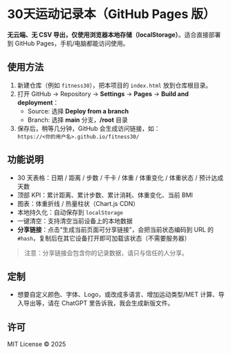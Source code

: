 # 30天运动记录本（GitHub Pages 版）

**无云端、无 CSV 导出，仅使用浏览器本地存储（localStorage）**。适合直接部署到 GitHub Pages，手机/电脑都能访问使用。

## 使用方法

1. 新建仓库（例如 `fitness30`），把本项目的 `index.html` 放到仓库根目录。
2. 打开 GitHub → Repository → **Settings** → **Pages** → **Build and deployment**：
   - Source: 选择 **Deploy from a branch**
   - Branch: 选择 **main** 分支，**/root** 目录
3. 保存后，稍等几分钟，GitHub 会生成访问链接，如：  
   `https://<你的用户名>.github.io/fitness30/`

## 功能说明

- 30 天表格：日期 / 距离 / 步数 / 千卡 / 体重 / 体重变化 / 体重状态 / 预计达成天数
- 顶部 KPI：累计距离、累计步数、累计消耗、体重变化、当前 BMI
- 图表：体重折线 / 热量柱状（Chart.js CDN）
- 本地持久化：自动保存到 `localStorage`
- 一键清空：支持清空当前设备上的本地数据
- **分享链接**：点击“生成当前页面可分享链接”，会把当前状态编码到 URL 的 `#hash`，复制后在其它设备打开即可加载该状态（不需要服务器）

> 注意：分享链接会包含你的记录数据，请只与信任的人分享。

## 定制

- 想要自定义颜色、字体、Logo，或改成多语言、增加运动类型/MET 计算、导入导出等，请在 ChatGPT 里告诉我，我会生成新版文件。

## 许可

MIT License © 2025
